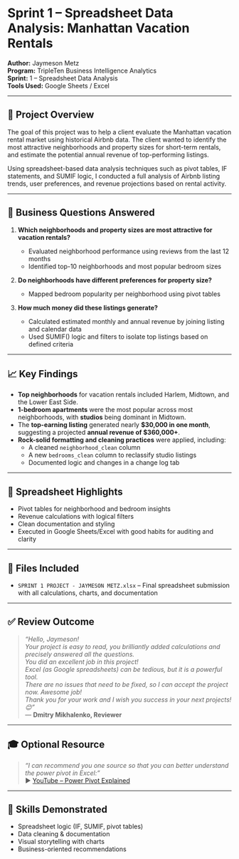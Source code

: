 # Sprint 1 – Spreadsheet Data Analysis: Manhattan Vacation Rentals

**Author:** Jaymeson Metz  
**Program:** TripleTen Business Intelligence Analytics  
**Sprint:** 1 – Spreadsheet Data Analysis  
**Tools Used:** Google Sheets / Excel

---

## 🧠 Project Overview

The goal of this project was to help a client evaluate the Manhattan vacation rental market using historical Airbnb data. The client wanted to identify the most attractive neighborhoods and property sizes for short-term rentals, and estimate the potential annual revenue of top-performing listings.

Using spreadsheet-based data analysis techniques such as pivot tables, IF statements, and SUMIF logic, I conducted a full analysis of Airbnb listing trends, user preferences, and revenue projections based on rental activity.

---

## 💼 Business Questions Answered

1. **Which neighborhoods and property sizes are most attractive for vacation rentals?**  
   - Evaluated neighborhood performance using reviews from the last 12 months  
   - Identified top-10 neighborhoods and most popular bedroom sizes

2. **Do neighborhoods have different preferences for property size?**  
   - Mapped bedroom popularity per neighborhood using pivot tables

3. **How much money did these listings generate?**  
   - Calculated estimated monthly and annual revenue by joining listing and calendar data  
   - Used SUMIF() logic and filters to isolate top listings based on defined criteria

---

## 📈 Key Findings

- **Top neighborhoods** for vacation rentals included Harlem, Midtown, and the Lower East Side.
- **1-bedroom apartments** were the most popular across most neighborhoods, with **studios** being dominant in Midtown.
- The **top-earning listing** generated nearly **$30,000 in one month**, suggesting a projected **annual revenue of $360,000+**.
- **Rock-solid formatting and cleaning practices** were applied, including:
  - A cleaned `neighborhood_clean` column
  - A new `bedrooms_clean` column to reclassify studio listings
  - Documented logic and changes in a change log tab

---

## 🧰 Spreadsheet Highlights

- Pivot tables for neighborhood and bedroom insights
- Revenue calculations with logical filters
- Clean documentation and styling
- Executed in Google Sheets/Excel with good habits for auditing and clarity

---

## 📎 Files Included

- `SPRINT 1 PROJECT - JAYMESON METZ.xlsx` – Final spreadsheet submission with all calculations, charts, and documentation

---

## ✅ Review Outcome

> _“Hello, Jaymeson!  
> Your project is easy to read, you brilliantly added calculations and precisely answered all the questions.  
> You did an excellent job in this project!  
> Excel (as Google spreadsheets) can be tedious, but it is a powerful tool.  
> There are no issues that need to be fixed, so I can accept the project now. Awesome job!  
> Thank you for your work and I wish you success in your next projects! 😊”_  
> — **Dmitry Mikhalenko, Reviewer**

---

## 🎓 Optional Resource

> _“I can recommend you one source so that you can better understand the power pivot in Excel:”_  
> ▶️ [YouTube – Power Pivot Explained](https://www.youtube.com/watch?v=rB_IiYbOo7w)

---

## 🚀 Skills Demonstrated

- Spreadsheet logic (IF, SUMIF, pivot tables)
- Data cleaning & documentation
- Visual storytelling with charts
- Business-oriented recommendations
